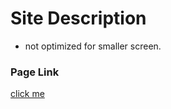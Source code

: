 # Site Description

* not optimized for smaller screen.

### Page Link

[click me](https://madhav2108.github.io/hotelSite/)

